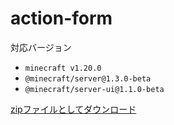 # action-form

対応バージョン
- `minecraft v1.20.0`
- `@minecraft/server@1.3.0-beta`
- `@minecraft/server-ui@1.1.0-beta`
  
[zipファイルとしてダウンロード](https://raw.githubusercontent.com/tutinoko2048/gametest-samples/main/archives/action-form-1.20.0.zip)
